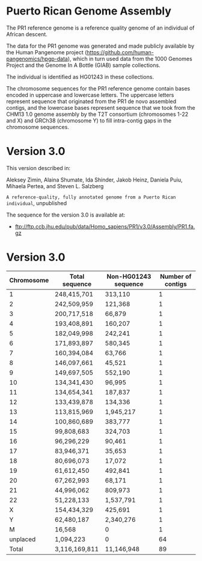 # Puerto Rican Genome Assembly

The PR1 reference genome is a reference quality genome of an individual of African descent. 

The data for the PR1 genome was generated and made publicly available by the Human Pangenome project (https://github.com/human-pangenomics/hpgp-data), which in turn used data from the 1000 Genomes Project and the Genome In A Bottle (GIAB) sample collections.  

The individual is identified as HG01243 in these collections.

The chromosome sequences for the PR1 reference genome contain bases encoded in uppercase and lowercase letters.  The uppercase letters represent sequence that originated from the PR1 de novo assembled contigs, and the lowercase bases represent sequence that we took from the CHM13 1.0 genome assembly by the T2T consortium (chromosomes 1-22 and X) and GRCh38 (chromosome Y) to fill intra-contig gaps in the chromosome sequences.

# Version 3.0

This version described in:

Aleksey Zimin, Alaina Shumate, Ida Shinder, Jakob Heinz, Daniela Puiu, Mihaela Pertea, and Steven L. Salzberg

`A reference-quality, fully annotated genome from a Puerto Rican individual`, unpublished

The sequence for the version 3.0 is available at:

* ftp://ftp.ccb.jhu.edu/pub/data/Homo_sapiens/PR1/v3.0/Assembly/PR1.fa.gz

# Version 3.0

|Chromosome|Total sequence|Non-HG01243 sequence|Number of contigs|
|----|----|----|----|
|1|248,415,701|313,110|1|
|2|242,509,959|121,368|1|
|3|200,717,518|66,879|1|
|4|193,408,891|160,207|1|
|5|182,049,998|242,241|1|
|6|171,893,897|580,345|1|
|7|160,394,084|63,766|1|
|8|146,097,661|45,521|1|
|9|149,697,505|552,190|1|
|10|134,341,430|96,995|1|
|11|134,654,341|187,837|1|
|12|133,439,878|134,336|1|
|13|113,815,969|1,945,217|1|
|14|100,860,689|383,777|1|
|15|99,808,683|324,703|1|
|16|96,296,229|90,461|1|
|17|83,946,371|35,653|1|
|18|80,696,073|17,072|1|
|19|61,612,450|492,841|1|
|20|67,262,993|68,171|1|
|21|44,996,062|809,973|1|
|22|51,228,133|1,537,791|1|
|X|154,434,329|425,691|1|
|Y|62,480,187|2,340,276|1|
|M|16,568|0|1|
|unplaced|1,094,223|0|64|
|Total|3,116,169,811|11,146,948|89|

